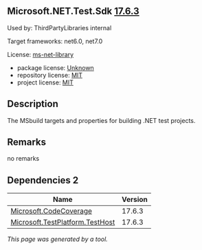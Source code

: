 Microsoft.NET.Test.Sdk [17.6.3](https://www.nuget.org/packages/Microsoft.NET.Test.Sdk/17.6.3)
--------------------

Used by: ThirdPartyLibraries internal

Target frameworks: net6.0, net7.0

License: [ms-net-library](../../../../licenses/ms-net-library) 

- package license: [Unknown]() 
- repository license: [MIT](https://github.com/microsoft/vstest) 
- project license: [MIT](https://github.com/microsoft/vstest/) 

Description
-----------
The MSbuild targets and properties for building .NET test projects.

Remarks
-----------
no remarks


Dependencies 2
-----------

|Name|Version|
|----------|:----|
|[Microsoft.CodeCoverage](../../../../packages/nuget.org/microsoft.codecoverage/17.6.3)|17.6.3|
|[Microsoft.TestPlatform.TestHost](../../../../packages/nuget.org/microsoft.testplatform.testhost/17.6.3)|17.6.3|

*This page was generated by a tool.*